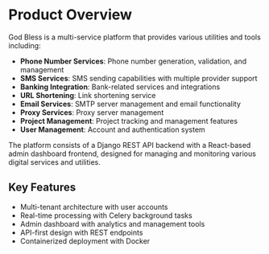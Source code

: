 # Product Overview

God Bless is a multi-service platform that provides various utilities and tools including:

- **Phone Number Services**: Phone number generation, validation, and management
- **SMS Services**: SMS sending capabilities with multiple provider support
- **Banking Integration**: Bank-related services and integrations
- **URL Shortening**: Link shortening service
- **Email Services**: SMTP server management and email functionality
- **Proxy Services**: Proxy server management
- **Project Management**: Project tracking and management features
- **User Management**: Account and authentication system

The platform consists of a Django REST API backend with a React-based admin dashboard frontend, designed for managing and monitoring various digital services and utilities.

## Key Features
- Multi-tenant architecture with user accounts
- Real-time processing with Celery background tasks
- Admin dashboard with analytics and management tools
- API-first design with REST endpoints
- Containerized deployment with Docker